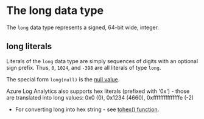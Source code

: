# The long data type

The `long` data type represents a signed, 64-bit wide, integer.

## long literals

Literals of the `long` data type are simply sequences of digits
with an optional sign prefix. Thus, `0`, `1024`, and `-398` are
all literals of type `long`.

The special form `long(null)` is the [null value](./concepts_datatypes_null.md).

Azure Log Analytics also supports hex literals (prefixed with '0x') - those are translated into long values:
0x0 (0), 0x1234 (4660), 0xfffffffffffffffe (-2)

* For converting long into hex string - see [tohex() function](../queryLanguage/query_language_tohexfunction.md).
